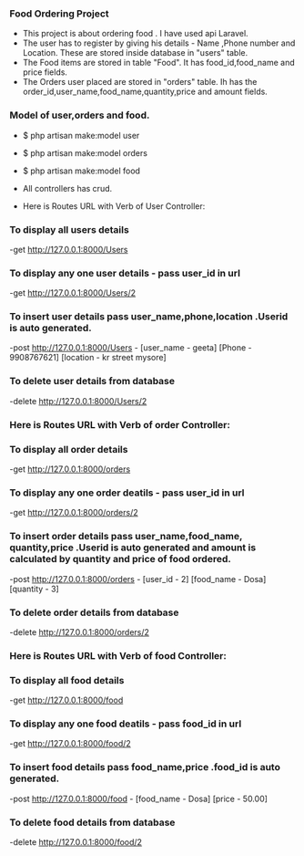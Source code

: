 ### Food Ordering Project
- This project is about ordering food . I have used api Laravel. 
- The user has to register by giving his details - Name ,Phone number  and  Location. These are stored inside database in "users" table.
- The  Food items are stored in table "Food". It has food_id,food_name and price fields.
- The Orders user placed are stored in "orders" table. Ih has the order_id,user_name,food_name,quantity,price and amount fields.

### Model of user,orders and food.
- $ php artisan make:model user

- $ php artisan make:model orders

- $ php artisan make:model food

- All controllers has crud.


- Here is Routes URL with Verb of User Controller:

### To display all users details
-get http://127.0.0.1:8000/Users

### To display any one user details - pass user_id in url
-get http://127.0.0.1:8000/Users/2
### To insert user details pass user_name,phone,location .Userid is auto generated.
-post http://127.0.0.1:8000/Users -
      [user_name  -   geeta]
      [Phone      -   9908767621]
      [location   -  kr street mysore]
### To delete user details from database
-delete http://127.0.0.1:8000/Users/2

### Here is Routes URL with Verb of order Controller:

### To display all order details
-get http://127.0.0.1:8000/orders

### To display any one order deatils - pass user_id in url
-get http://127.0.0.1:8000/orders/2
### To insert order details pass user_name,food_name, quantity,price .Userid is auto generated and amount is calculated by quantity and price of food ordered.
-post http://127.0.0.1:8000/orders -
      [user_id   -   2]
      [food_name -  Dosa]
      [quantity  -  3]
### To delete order details from database
-delete http://127.0.0.1:8000/orders/2


### Here is Routes URL with Verb of food Controller:

### To display all food details
-get http://127.0.0.1:8000/food

### To display any one food deatils - pass food_id in url
-get http://127.0.0.1:8000/food/2
### To insert food details pass food_name,price .food_id is auto generated.
-post http://127.0.0.1:8000/food -
      [food_name -  Dosa]
      [price -  50.00]
### To delete food details from database
-delete http://127.0.0.1:8000/food/2
